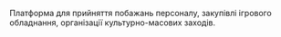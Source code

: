 Платформа для прийняття побажань персоналу, закупівлі ігрового обладнання, організації культурно-масових заходів.

